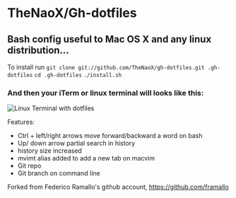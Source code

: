 # TheNaoX/Gh-dotfiles 
## Bash config useful to Mac OS X and any linux distribution...

To install run
 `git clone git://github.com/TheNaoX/gh-dotfiles.git .gh-dotfiles`
 `cd .gh-dotfiles`
 `./install.sh`

### And then your iTerm or linux terminal will looks like this:

 ![Linux Terminal with dotfiles](http://local.twitpicproxy.com/web1/img/493869042-bc9e0687272e52333305313216e3ee30.4f0db908-scaled.png)

Features:
 * Ctrl + left/right arrows move forward/backward a word on bash
 * Up/ down arrow partial search in history
 * history size increased
 * mvimt alias added to add a new tab on macvim
 * Git repo
 * Git branch on command line

Forked from Federico Ramallo's github account, https://github.com/framallo
